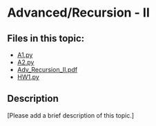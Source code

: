 # Advanced/Recursion - II

## Files in this topic:

- [A1.py](A1.py)
- [A2.py](A2.py)
- [Adv_Recursion_II.pdf](Adv_Recursion_II.pdf)
- [HW1.py](HW1.py)

## Description

[Please add a brief description of this topic.]
